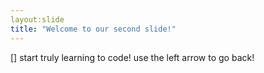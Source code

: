 ```yaml
---
layout:slide
title: "Welcome to our second slide!"
---
```

[] start truly learning to code!
use the left arrow to go back!
